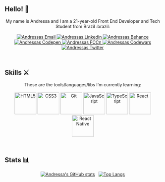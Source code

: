 ## Hello! :wave:
<p align="center">
  My name is Andressa and I am a 21-year-old Front End Developer and Tech Student from Brazil :brazil:
  <br><br>
  <a href="mailto:andressajucoski@gmail.com">
        <img 
            alt="Andressas Email" 
            src="https://img.shields.io/badge/andressajucoski@gmail.com-%23c14438?logo=gmail&logoColor=white">
  </a>
  <a href="https://www.linkedin.com/in/ndressaa/">
        <img 
            alt="Andressas Linkedin" 
            src="https://img.shields.io/badge/-LinkedIn-%230077b5?logo=linkedin">
  </a>
  <a href="https://www.behance.net/ndressaa">
        <img 
            alt="Andressas Behance" 
            src="https://img.shields.io/badge/-Behance-%231769FF?logo=Behance">
  </a>
  <a href="https://codepen.io/ndressaa">
        <img 
            alt="Andressas Codepen" 
            src="https://img.shields.io/badge/CodePen-%23000000?logo=CodePen">
  </a>
  <a href="https://www.freecodecamp.org/ndressaa">
        <img 
            alt="Andressas FCCn" 
            src="https://img.shields.io/badge/freeCodeCamp-%23000000?logo=freeCodeCamp">
  </a>
  <a href="https://www.codewars.com/users/ndressaa">
        <img 
            alt="Andressas Codewars" 
            src="https://img.shields.io/badge/Codewars-%23B1361E?logo=Codewars">
  </a>
  <a href="https://twitter.com/ndressaa_">
        <img 
            alt="Andressas Twitter" 
            src="https://img.shields.io/badge/-Twitter-%231DA1F2?logo=Twitter&logoColor=white">
  </a>
</p>

<br>

## Skills :crossed_swords:

<p align="center">
  These are the tools/languages/libs I'm currently learning:
  <br><br>
<!--   <img src="https://img.icons8.com/color/2x/figma.png" width="70" alt="Figma"> -->
  <img src="https://img.icons8.com/color/2x/html-5.png" width="70" alt="HTML5">
  <img src="https://img.icons8.com/color/2x/css3.png" width="70" alt="CSS3">
  <img src="https://img.icons8.com/color/2x/git.png" width="70" alt="Git">
  <img src="https://img.icons8.com/color/2x/javascript.png" width="70" alt="JavaScript">
  <img src="https://img.icons8.com/color/2x/typescript.png" width="70" alt="TypeScript">
  <img src="https://img.icons8.com/color/2x/react-native.png" width="70" alt="React">
  <img src="https://img.icons8.com/ios-filled/2x/4a90e2/react-native.png" width="70" alt="React Native">
<!--   <img src="https://img.icons8.com/ios-filled/2x/4a90e2/php-logo.png" width="70" alt="PHP"> -->
<!--   <img src="https://img.icons8.com/color/2x/4a90e2/mysql-logo.png" width="70" alt="MySQL">  -->
<!--   <img src="https://img.icons8.com/color/2x/python.png" width="70" alt="Python"> -->
</p>

<br>

## Stats :bar_chart:

<div align="center">
  
  [![Andressa's GitHub stats](https://github-readme-stats.vercel.app/api?username=ndressaa&theme=dark&hide=prs,issues&hide_rank=true&show_icons=true&line_height=30&count_private=true&icon_color=FF00FF)](https://github.com/anuraghazra/github-readme-stats)
  &nbsp;
  [![Top Langs](https://github-readme-stats.vercel.app/api/top-langs/?username=ndressaa&layout=compact&theme=dark&title_color=FFF)](https://github.com/anuraghazra/github-readme-stats)
  
</div>
